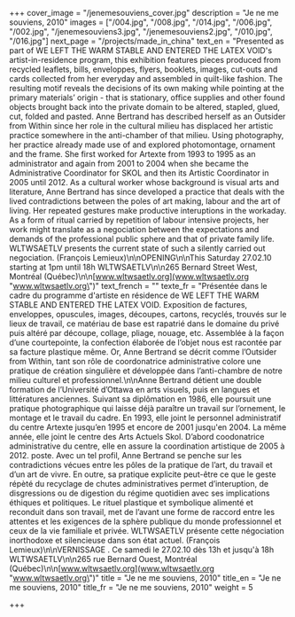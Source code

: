 +++
cover_image = "/jenemesouviens_cover.jpg"
description = "Je ne me souviens, 2010"
images = ["/004.jpg", "/008.jpg", "/014.jpg", "/006.jpg", "/002.jpg", "/jenemesouviens3.jpg", "/jenemesouviens2.jpg", "/010.jpg", "/016.jpg"]
next_page = "/projects/made_in_china"
text_en = "Presented as part of WE LEFT THE WARM STABLE AND ENTERED THE LATEX VOID's artist-in-residence program, this exhibition features pieces produced from recycled leaflets, bills, enveloppes, flyers, booklets, images, cut-outs and cards collected from her everyday and assembled in quilt-like fashion. The resulting motif reveals the decisions of its own making while pointing at the primary materials’ origin - that is stationary, office supplies and other found objects brought back into the private domain to be altered, stapled, glued, cut, folded and pasted. Anne Bertrand has described herself as an Outsider from Within since her role in the cultural milieu has displaced her artistic practice somewhere in the anti-chamber of that milieu. Using photography, her practice already made use of and explored photomontage, ornament and the frame. She first worked for Artexte from 1993 to 1995 as an administrator and again from 2001 to 2004 when she became the Administrative Coordinator for SKOL and then its Artistic Coordinator in 2005 until 2012. As a cultural worker whose background is visual arts and literature, Anne Bertrand has since developed a practice that deals with the lived contradictions between the poles of art making, labour and the art of living. Her repeated gestures make productive interuptions in the workaday. As a form of ritual carried by repetition of labour intensive projects, her work might translate as a negociation between the expectations and demands of the professional public sphere and that of private family life. WLTWSAETLV presents the current state of such a silently carried out negociation. (François Lemieux)\n\nOPENING\n\nThis Saturday 27.02.10 starting at 1pm until 18h WLTWSAETLV\n\n265 Bernard Street West, Montréal (Québec)\n\n[www.wltwsaetlv.org](www.wltwsaetlv.org \"www.wltwsaetlv.org\")"
text_french = ""
texte_fr = "Présentée dans le cadre du programme d'artiste en résidence de WE LEFT THE WARM STABLE AND ENTERED THE LATEX VOID. Exposition de factures, enveloppes, opuscules, images, découpes, cartons, recyclés, trouvés sur le lieux de travail, ce matériau de base est rapatrié dans le domaine du privé puis altéré par découpe, collage, pliage, nouage, etc. Assemblée à la façon d’une courtepointe, la confection élaborée de l’objet nous est racontée par sa facture plastique même. Or, Anne Bertrand se décrit comme l’Outsider from Within, tant son rôle de coordonatrice administrative colore une pratique de création singulière et développée dans l’anti-chambre de notre milieu culturel et professionnel.\n\nAnne Bertrand détient une double formation de l’Université d’Ottawa en arts visuels, puis en langues et littératures anciennes. Suivant sa diplômation en 1986, elle poursuit une pratique photographique qui laisse déjà paraître un travail sur l’ornement, le montage et le travail du cadre. En 1993, elle joint le personnel administratif du centre Artexte jusqu’en 1995 et encore de 2001 jusqu'en 2004. La même année, elle joint le centre des Arts Actuels Skol. D’abord coodonatrice administrative du centre, elle en assure la coordination artistique de 2005 à 2012. poste. Avec un tel profil, Anne Bertrand se penche sur les contradictions vécues entre les pôles de la pratique de l’art, du travail et d’un art de vivre. En outre, sa pratique explicite peut-être ce que le geste répèté du recyclage de chutes administratives permet d’interuption, de disgressions ou de digestion du régime quotidien avec ses implications éthiques et politiques. Le rituel plastique et symbolique alimenté et reconduit dans son travail, met de l’avant une forme de raccord entre les attentes et les exigences de la sphère publique du monde professionnel et ceux de la vie familiale et privée. WLTWSAETLV présente cette négociation inorthodoxe et silencieuse dans son état actuel. (François Lemieux)\n\nVERNISSAGE . Ce samedi le 27.02.10 dès 13h et jusqu'à 18h WLTWSAETLV\n\n265 rue Bernard Ouest, Montréal (Québec)\n\n[www.wltwsaetlv.org](www.wltwsaetlv.org \"www.wltwsaetlv.org\")"
title = "Je ne me souviens, 2010"
title_en = "Je ne me souviens, 2010"
title_fr = "Je ne me souviens, 2010"
weight = 5

+++
